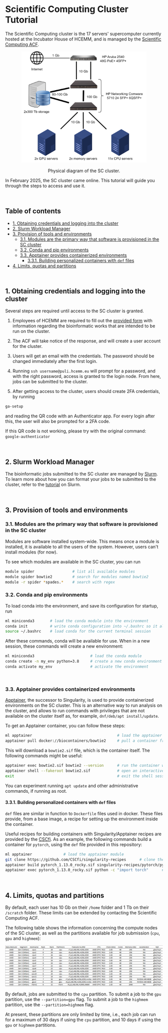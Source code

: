 # Scientific Computing Cluster Tutorial

The Scientific Computing cluster is the 17 servers' supercomputer currently hosted at the Incubator House of HCEMM, and is managed by the [Scientific Computing ACF](https://acf.hcemm.eu/acf/scientific-computing/).

<p align="center">
  <img src="./resources/physical_diagram.png" width="400" >
</p>
<p align="center">Physical diagram of the SC cluster.</p>

In February 2025, the SC cluster came online. This tutorial will guide you through the steps to access and use it.

<br>

## Table of contents

- [1. Obtaining credentials and logging into the cluster](#1-obtaining-credentials-and-logging-into-the-cluster)
- [2. Slurm Workload Manager](#2-slurm-workload-manager)
- [3. Provision of tools and environments](#3-provision-of-tools-and-environments)
  - [3.1. Modules are the primary way that software is provisioned in the SC cluster](#31-modules-are-the-primary-way-that-software-is-provisioned-in-the-sc-cluster)
  - [3.2. Conda and pip environments](#32-conda-and-pip-environments)
  - [3.3. Apptainer provides containerized environments](#33-apptainer-provides-containerized-environments)
    - [3.3.1. Building personalized containers with `def` files](#331-building-personalized-containers-with-def-files)
- [4. Limits, quotas and partitions](#4-limits-quotas-and-partitions)

<br>

## 1. Obtaining credentials and logging into the cluster

Several steps are required until access to the SC cluster is granted.

1. Employees of HCEMM are required to fill out the [provided form](https://docs.google.com/forms/d/e/1FAIpQLSdYtCZQcaFNFLVI64hxWyigVz31GuoSrcqIz3n_kalXVCFxlA/viewform?usp=pp_url&entry.598441848=1&entry.760391226=256+Gb&entry.175258676=No&entry.1787069197=I+will+be+performing+the+following+computational+tasks:+%0A-+e.g.,+MS/MS,+microbiomes,+RNA-Seq%0A-+e.g.,+MD+modelling,+DL+model+creation+and+prediction%0A%0AI+want+to+solve+the+research+question:+%0A-+e.g.,+Identify+differentially+expressed+genes+in+cancer+samples%0A%0AI+need+the+following+specific+packages/software:+%0A-+e.g.,+Python+3.8,+TensorFlow,+R+with+DESeq2%0A%0AI+have+the+following+additional+requirements:+%0A-+e.g.,+Custom+Python+library,+specific+version+of+a+tool,+large+temporary+storage%0A%0A(please+remove+the+non-relevant+sections)&entry.1260858631=No&entry.1316491120=No) with information regarding the bioinformatic works that are intended to be run on the cluster.

2. The ACF will take notice of the response, and will create a user account for the cluster.

3. Users will get an email with the credentials. The password should be changed immediately after the first login.

4. Running `ssh username@puli.hcemm.eu` will prompt for a password, and with the right password, access is granted to the login node. From here, jobs can be submitted to the cluster.

5. After getting access to the cluster, users should create 2FA credentials, by running
```bash
ga-setup
``` 
and reading the QR code with an Authenticator app. For every login after this, the user will also be prompted for a 2FA code.

If this QR code is not working, please try with the original command: `google-authenticator`

<br>

## 2. Slurm Workload Manager

The bioinformatic jobs submitted to the SC cluster are managed by [Slurm](https://slurm.schedmd.com/documentation.html). To learn more about how you can format your jobs to be submitted to the cluster, refer to the [tutorial](../slurm_tutorial/) on Slurm.

<br>

## 3. Provision of tools and environments

### 3.1. Modules are the primary way that software is provisioned in the SC cluster

Modules are software installed system-wide. This means once a module is installed, it is available to all the users of the system. However, users can't install modules (for now).

To see which modules are available in the SC cluster, you can run
```bash
module spider                 # list all available modules
module spider bowtie2         # search for modules named bowtie2
module -r spider *spades.*    # search with regex
```

### 3.2. Conda and pip environments

To load conda into the environment, and save its configuration for startup, run 
```bash
ml miniconda3       # load the conda module into the environment
conda init          # write conda configuration into ~/.bashrc so it always loads at start
source ~/.bashrc    # load conda for the current terminal session
```
After these commands, conda will be available for use. When in a new session, these commands will create a new environment:
```bash
ml miniconda3                         # load the conda module
conda create -n my_env python=3.8     # create a new conda environment
conda activate my_env                 # activate the environment
```

<br>

### 3.3. Apptainer provides containerized environments

[Apptainer](https://apptainer.org/), the successor to Singularity, is used to provide containerized environments on the SC cluster. This is an alternative way to run analysis on the cluster, and allows to run commands with privileges that are not available on the cluster itself as, for example, `dnf/deb/apt install/update`.

To get an Apptainer container, you can follow these steps:

```bash
ml apptainer                                      # load the apptainer module
apptainer pull docker://biocontainers/bowtie2     # pull a container from DockerHub
```

This will download a `bowtie2.sif` file, which is the container itself. The following commands might be useful:

```bash
apptainer exec bowtie2.sif bowtie2 --version      # run the container with a specific command
apptainer shell --fakeroot bowtie2.sif            # open an interactive shell session inside the container, as root
exit                                              # exit the shell session
```

You can experiment running `apt update` and other administrative commands, if running as root.

#### 3.3.1. Building personalized containers with `def` files

`def` files are similar in function to `Dockerfile` files used in docker. These files provide, from a base image, a recipe for setting up the environment inside the container.

Useful recipes for building containers with Singularity/Apptainer recipes are provided by the [CSCfi](https://github.com/CSCfi/singularity-recipes). As an example, the following commands build a container for `pytorch`, using the `def` file provided in this repository:

```bash
ml apptainer              # load the apptainer module
git clone https://github.com/CSCfi/singularity-recipes      # clone the CSCfi repository
apptainer build pytorch_1.13.0_rocky.sif singularity-recipes/pytorch/pytorch_1.13.0_rocky.def           # build a container from the DEF file
apptainer exec pytorch_1.13.0_rocky.sif python -c "import torch"      # run the container and check if pytorch is available
```


<br>

## 4. Limits, quotas and partitions

By default, each user has 10 Gb on their `/home` folder and 1 Tb on their `/scratch` folder. These limits can be extended by contacting the Scientific Computing ACF.

The following table shows the information concerning the compute nodes of the SC cluster, as well as the partitions available for job submission (`cpu`, `gpu` and `highmem`):

![Specs of compute nodes](resources/compute_nodes_specs.png)

By default, jobs are submitted to the `cpu` partition. To submit a job to the `gpu` partition, use the `--partition=gpu` flag. To submit a job to the `highmem` partition, use the `--partition=highmem` flag.

At present, these partitions are only limited by time, i.e., each job can run for a maximum of 30 days if using the `cpu` partition, and 10 days if using the `gpu` or `highmem` partitions.

